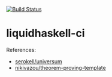 [![Build Status](https://travis-ci.org/waddlaw/liquidhaskell-ci.svg?branch=master)](https://travis-ci.org/waddlaw/liquidhaskell-ci)

# liquidhaskell-ci

References:

- [serokell/universum](https://github.com/serokell/universum/blob/e86d90d2fa907d21edad303f6c252cd6d167dc7f/.travis.yml)
- [nikivazou/theorem-proving-template](https://github.com/nikivazou/theorem-proving-template/blob/master/.travis.yml)
